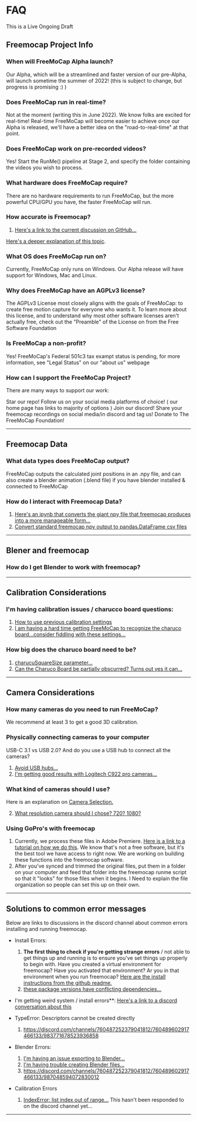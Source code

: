 

# FAQ
This is a Live Ongoing Draft

## Freemocap Project Info  

### **When will FreeMoCap Alpha launch?**

Our Alpha, which will be a streamlined and faster version of our pre-Alpha, will launch sometime the summer of 2022! (this is subject to change, but progress is promising :) )

### **Does FreeMoCap run in real-time?**

Not at the moment (writing this in June 2022). We know folks are excited for real-time! Real-time FreeMoCap will become easier to achieve once our Alpha is released, we'll have a better idea on the "road-to-real-time" at that point.

### **Does FreeMoCap work on pre-recorded videos?**

Yes! Start the RunMe() pipeline at Stage 2, and specify the folder containing the videos you wish to process.

### **What hardware does FreeMoCap require?**

There are no hardware requirements to run FreeMoCap, but the more powerful CPU/GPU you have, the faster FreeMoCap will run.

### **How accurate is Freemocap?**
1. [Here's a link to the current discussion on GitHub...](https://github.com/freemocap/freemocap/discussions/211)

[Here's a deeper explanation of this topic](Accuracy.md).

### **What OS does FreeMoCap run on?**

Currently, FreeMoCap only runs on Windows. Our Alpha release will have support for Windows, Mac and Linux.

### **Why does FreeMoCap have an AGPLv3 license?**

The AGPLv3 License most closely aligns with the goals of FreeMoCap: to create free motion capture for everyone who wants it. To learn more about this license, and to understand why most other software licenses aren't actually free, check out the "Preamble" of the License on from the Free Software Foundation

### **Is FreeMoCap a non-profit?**

Yes! FreeMoCap's Federal 501c3 tax exampt status is pending, for more information, see "Legal Status" on our "about us" webpage

### **How can I support the FreeMoCap Project?**

There are many ways to support our work:

Star our repo!
Follow us on your social media platforms of choice! ( our home page has links to majority of options )
Join our discord!
Share your freemocap recordings on social media/in discord and tag us!
Donate to The FreeMoCap Foundation!

---

## Freemocap Data 

### **What data types does FreeMoCap output?**

FreeMoCap outputs the calculated joint positions in an .npy file, and can also create a blender animation (.blend file) if you have blender installed & connected to FreeMoCap  

### **How do I interact with Freemocap Data?**
1.  [Here's an ipynb that converts the giant npy file that freemocap produces into a more manageable form...](https://discord.com/channels/760487252379041812/760489602917466133/1006245448933191820)
2. [Convert standard freemocap npy output to pandas.DataFrame csv files](https://github.com/freemocap/freemocap/blob/jon/npy_to_csv_ipynb/ipython_jupyter_notebooks/export_freemocap_npy_as_pandas_data_frame_csv.ipynb)

---

## Blener and freemocap
### **How do I get Blender to work with freemocap?**

---

## Calibration Considerations

### **I'm having calibration issues / charucco board questions**: 

1. [How to use previous calibration settings](https://discord.com/channels/760487252379041812/760489602917466133/995426530614329344)
2. [I am having a hard time getting FreeMoCap to recognize the charuco board...consider fiddling with these settings...](https://discord.com/channels/760487252379041812/760489602917466133/1005106418820587551)

### **How big does the charuco board need to be?**

1. [charucuSquareSize parameter...](https://discord.com/channels/760487252379041812/760489602917466133/991639791382823032)
2. [Can the Charuco Board be partially obscurred? Turns out yes it can...](https://discord.com/channels/760487252379041812/760489602917466133/1006407164186865694)

---

## Camera Considerations

### **How many cameras do you need to run FreeMoCap?**

We recommend at least 3 to get a good 3D calibration.

### **Physically connecting cameras to your computer** 
USB-C 3.1 vs USB 2.0? And do you use a USB hub to connect all the cameras?
1. [Avoid USB hubs...](https://discord.com/channels/760487252379041812/760489602917466133/1001865605927936061)
2. [I'm getting good results with Logitech C922 pro cameras...](https://discord.com/channels/760487252379041812/760489602917466133/1005071174994251796)

### **What kind of cameras should I use?**

Here is an explanation on [Camera Selection.](../How%20to%20Guides/Cameras_and_Equipment.md)


2. [What resolution camera should I chose? 720? 1080?](https://www.amazon.com/Streaming-Microphone-Widescreen-Conferencing-Recording/dp/B082X91MPP)

### **Using GoPro's with freemocap**
1. Currently, we process these files in Adobe Premiere. [Here is a link to a tutorial on how we do this](https://drive.google.com/file/d/1npqiNffNQ1BAmZTQJeRDo0kouA1jQOMl/view?usp=sharing). We know that's not a free software, but it's the best tool we have access to right now. We are working on building these functions into the freemocap software. 
2. After you've synced and trimmed the original files, put them in a folder on your computer and feed that folder into the freemocap runme script so that it "looks" for those files when it begins. I Need to explain the file organization so people can set this up on their own. 

---
## Solutions to common error messages
Below are links to discussions in the discord channel about common errors installing and running freemocap.

* Install Errors:

    1. **The first thing to check if you're getting strange errors** / not able to get things up and running is to ensure you've set things up properly to begin with. Have you created a virtual environment for freemocap? Have you activated that environment? Ar you in that environment when you run freemocap? [Here are the install instructions from the github readme.](https://github.com/freemocap/freemocap#installation) 
    2. [these package versions have conflicting dependencies...](https://discord.com/channels/760487252379041812/760489602917466133/1006407164186865694)  

* I'm getting weird system / install errors**:
[Here's a link to a discord conversation about this](https://discord.com/channels/760487252379041812/760489602917466133/997279303098187857)

* TypeError: Descriptors cannot be created directly
    1.  https://discord.com/channels/760487252379041812/760489602917466133/983771678523936858

* Blender Errors:
    1.  [I'm having an issue exporting to Blender...](https://discord.com/channels/760487252379041812/760489602917466133/985287355344777216)
    2. [I'm having trouble creating Blender files...](https://discord.com/channels/760487252379041812/760489602917466133/981606000249430067)
    3.  https://discord.com/channels/760487252379041812/760489602917466133/987048594072830012
* Calibration Errors
    1. [IndexError: list index out of range...](https://discord.com/channels/760487252379041812/760489602917466133/984471465015529482) This hasn't been responded to on the discord channel yet...



---

